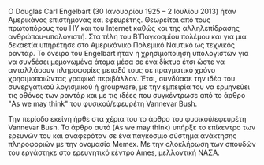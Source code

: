 Ο Douglas Carl Engelbart (30 Ιανουαρίου 1925 – 2 Ιουλίου 2013) ήταν Αμερικάνος επιστήμονας και εφευρέτης. Θεωρείται από τους πρωτοπόρους του ΗΥ και του Internet καθώς και της αλληλεπίδρασης ανθρώπου-υπολογιστή. Στα τέλη του Β΄Παγκοσμίου πολέμου και για μια δεκαετία υπηρέτησε στο Αμερικάνικο Πολεμικό Ναυτικό ως τεχνικός ραντάρ. Το όνειρο του Engelbart ήταν η χρησιμοποίηση υπολογιστών για να συνδέσει μεμονωμένα άτομα μέσα σε ένα δίκτυο έτσι ώστε να ανταλλάσουν πληροφορίες μεταξύ τους σε πραγματικό χρόνο χρησιμοποιώντας γραφικό περιβάλλον. Έτσι, συνδύασε την ιδέα του συνεργατικού λογισμικού ή groupware, με την εμπειρία του να ερμηνεύει τις οθόνες των ραντάρ και με τις ιδέες που συγκέντρωσε από το άρθρο "As we may think" του φυσικού/εφευρέτη Vannevar Bush.   


Την περίοδο εκείνη ήρθε στα χέρια του το άρθρο του φυσικού/εφευρέτη Vannevar Bush. Το άρθρο αυτό (As we may think) υπήρξε το επίκεντρο των ερευνών του και αναφερόταν σε ένα παγκόσμιο σύστημα ανάκτησης πληροφοριών με την ονομασία Memex. Με την ολοκλήρωση των σπουδών του εργάστηκε στο ερευνητικό κέντρο Ames, μελλοντική ΝΑΣΑ. 








